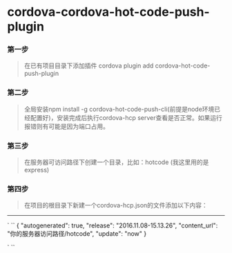 # cordova-cordova-hot-code-push-plugin

### 第一步
>在已有项目目录下添加插件 cordova plugin add cordova-hot-code-push-plugin 
### 第二步
>全局安装npm install -g cordova-hot-code-push-cli(前提是node环境已经配置好)，安装完成后执行cordova-hcp server查看是否正常。如果运行报错则有可能是因为端口占用。
### 第三步
>在服务器可访问路径下创建一个目录，比如：hotcode (我这里用的是express)
### 第四步
>在项目的根目录下新建一个cordova-hcp.json的文件添加以下内容：

---

` ``
{
"autogenerated": true,
"release": "2016.11.08-15.13.26",
"content_url": "你的服务器访问路径/hotcode",
"update": "now"
}

` ``



